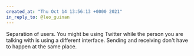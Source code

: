 ```yaml
---
created_at: "Thu Oct 14 13:56:13 +0000 2021"
in_reply_to: @leo_guinan
---
```


Separation of users. You might be using Twitter while the person you are talking with is using a different interface. Sending and receiving don't have to happen at the same place.